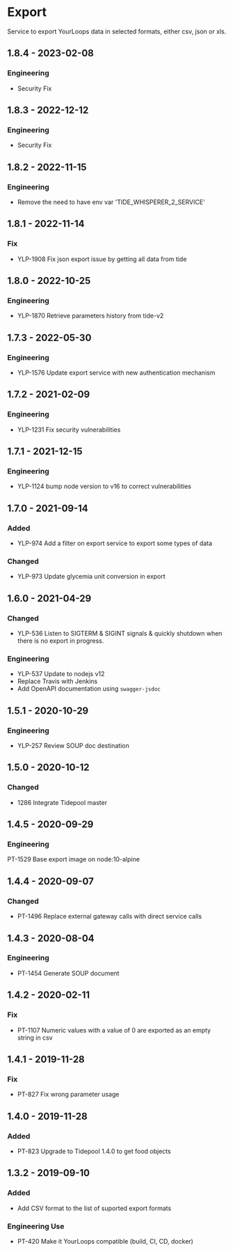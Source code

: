 # Export
Service to export YourLoops data in selected formats, either csv, json or xls.

## 1.8.4 - 2023-02-08
### Engineering
- Security Fix

## 1.8.3 - 2022-12-12
### Engineering
- Security Fix

## 1.8.2 - 2022-11-15
### Engineering
- Remove the need to have env var 'TIDE_WHISPERER_2_SERVICE'

## 1.8.1 - 2022-11-14
### Fix
- YLP-1908 Fix json export issue by getting all data from tide

## 1.8.0 - 2022-10-25
### Engineering
- YLP-1870 Retrieve parameters history from tide-v2

## 1.7.3 - 2022-05-30
### Engineering
- YLP-1576 Update export service with new authentication mechanism

## 1.7.2 - 2021-02-09
### Engineering
- YLP-1231 Fix security vulnerabilities

## 1.7.1 - 2021-12-15
### Engineering
- YLP-1124 bump node version to v16 to correct vulnerabilities

## 1.7.0 - 2021-09-14
### Added
- YLP-974 Add a filter on export service to export some types of data
### Changed
- YLP-973 Update glycemia unit conversion in export

## 1.6.0 - 2021-04-29
### Changed
- YLP-536 Listen to SIGTERM & SIGINT signals & quickly shutdown when there is no export in progress.
### Engineering
- YLP-537 Update to nodejs v12
- Replace Travis with Jenkins
- Add OpenAPI documentation using `swagger-jsdoc`

## 1.5.1 - 2020-10-29
### Engineering
- YLP-257 Review SOUP doc destination

## 1.5.0 - 2020-10-12
### Changed
- 1286 Integrate Tidepool master

## 1.4.5 - 2020-09-29
### Engineering
PT-1529 Base export image on node:10-alpine

## 1.4.4 - 2020-09-07
### Changed
- PT-1496 Replace external gateway calls with direct service calls

## 1.4.3 - 2020-08-04
### Engineering
- PT-1454 Generate SOUP document

## 1.4.2 - 2020-02-11
### Fix 
- PT-1107 Numeric values with a value of 0 are exported as an empty string in csv

## 1.4.1 - 2019-11-28
### Fix 
- PT-827 Fix wrong parameter usage

## 1.4.0 - 2019-11-28
### Added 
- PT-823 Upgrade to Tidepool 1.4.0 to get food objects

## 1.3.2 - 2019-09-10
### Added
- Add CSV format to the list of suported export formats

### Engineering Use
- PT-420 Make it YourLoops compatible (build, CI, CD, docker)
